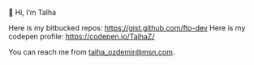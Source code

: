 👋 Hi, I’m Talha

Here is my bitbucked repos: https://gist.github.com/fto-dev
Here is my codepen profile: https://codepen.io/TalhaZ/

You can reach me from talha_ozdemir@msn.com.
